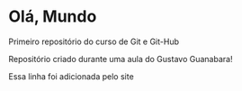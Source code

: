# Olá, Mundo
 Primeiro repositório do curso de Git e Git-Hub

 Repositório criado durante uma aula do Gustavo Guanabara!


Essa linha foi adicionada pelo site

